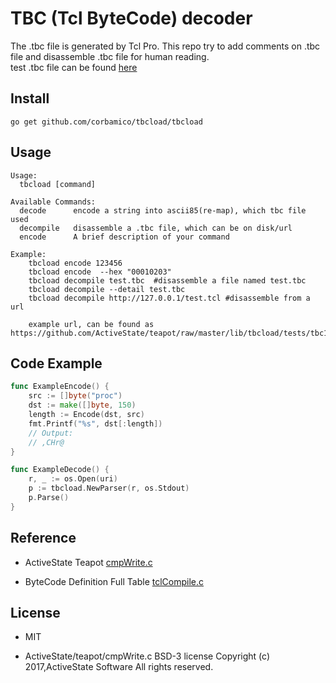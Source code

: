 
# TBC (Tcl ByteCode) decoder

The .tbc file is generated by Tcl Pro. This repo try to add comments on .tbc file and disassemble .tbc file for human reading.  
test  .tbc file can be found [here](https://github.com/ActiveState/teapot/tree/master/lib/tbcload/tests/tbc10)

## Install

``` shell
go get github.com/corbamico/tbcload/tbcload
```

## Usage

``` shell
Usage:
  tbcload [command]

Available Commands:
  decode      encode a string into ascii85(re-map), which tbc file used
  decompile   disassemble a .tbc file, which can be on disk/url
  encode      A brief description of your command

Example:
    tbcload encode 123456
    tbcload encode  --hex "00010203"
    tbcload decompile test.tbc  #disassemble a file named test.tbc
    tbcload decompile --detail test.tbc
    tbcload decompile http://127.0.0.1/test.tcl #disassemble from a url

    example url, can be found as https://github.com/ActiveState/teapot/raw/master/lib/tbcload/tests/tbc10/proc.tbc
```

## Code Example

``` go
func ExampleEncode() {
    src := []byte("proc")
    dst := make([]byte, 150)
    length := Encode(dst, src)
    fmt.Printf("%s", dst[:length])
    // Output:
    // ,CHr@
}

func ExampleDecode() {
    r, _ := os.Open(uri)
    p := tbcload.NewParser(r, os.Stdout)
    p.Parse()
}

```

## Reference

- ActiveState Teapot [cmpWrite.c](https://github.com/ActiveState/teapot/blob/master/lib/tclcompiler/cmpWrite.c)

- ByteCode Definition Full Table [tclCompile.c](https://github.com/tcltk/tcl/blob/master/generic/tclCompile.c)


## License

- MIT

- ActiveState/teapot/cmpWrite.c BSD-3 license Copyright (c) 2017,ActiveState Software All rights reserved.


